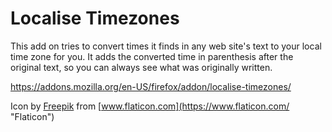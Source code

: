 # Localise Timezones

This add on tries to convert times it finds in any web site's text to your local time zone for you. It adds the converted time in parenthesis after the original text, so you can always see what was originally written.

https://addons.mozilla.org/en-US/firefox/addon/localise-timezones/

Icon by [Freepik](http://www.freepik.com/ "Freepik") from [www.flaticon.com](https://www.flaticon.com/ "Flaticon")